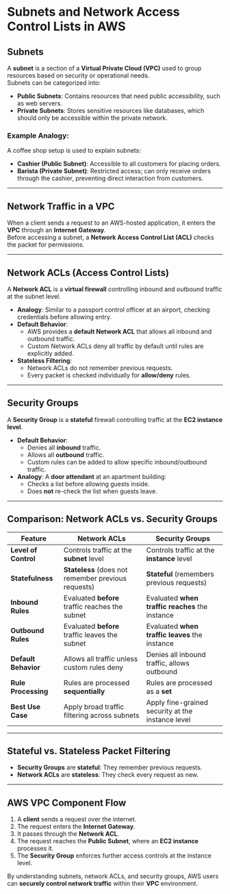 # Subnets and Network Access Control Lists in AWS

## Subnets
A **subnet** is a section of a **Virtual Private Cloud (VPC)** used to group resources based on security or operational needs.  
Subnets can be categorized into:

- **Public Subnets**: Contains resources that need public accessibility, such as web servers.
- **Private Subnets**: Stores sensitive resources like databases, which should only be accessible within the private network.

### Example Analogy:
A coffee shop setup is used to explain subnets:
- **Cashier (Public Subnet)**: Accessible to all customers for placing orders.
- **Barista (Private Subnet)**: Restricted access; can only receive orders through the cashier, preventing direct interaction from customers.

---

## Network Traffic in a VPC
When a client sends a request to an AWS-hosted application, it enters the **VPC** through an **Internet Gateway**.  
Before accessing a subnet, a **Network Access Control List (ACL)** checks the packet for permissions.

---

## Network ACLs (Access Control Lists)
A **Network ACL** is a **virtual firewall** controlling inbound and outbound traffic at the subnet level.

- **Analogy**: Similar to a passport control officer at an airport, checking credentials before allowing entry.
- **Default Behavior**:
  - AWS provides a **default Network ACL** that allows all inbound and outbound traffic.
  - Custom Network ACLs deny all traffic by default until rules are explicitly added.
- **Stateless Filtering**:
  - Network ACLs do not remember previous requests.
  - Every packet is checked individually for **allow/deny** rules.

---

## Security Groups
A **Security Group** is a **stateful** firewall controlling traffic at the **EC2 instance level**.

- **Default Behavior**:
  - Denies all **inbound** traffic.
  - Allows all **outbound** traffic.
  - Custom rules can be added to allow specific inbound/outbound traffic.
- **Analogy**: A **door attendant** at an apartment building:
  - Checks a list before allowing guests inside.
  - Does **not** re-check the list when guests leave.

---

## **Comparison: Network ACLs vs. Security Groups**

| Feature                | Network ACLs                          | Security Groups                     |
|------------------------|--------------------------------------|-------------------------------------|
| **Level of Control**   | Controls traffic at the **subnet** level | Controls traffic at the **instance** level |
| **Statefulness**       | **Stateless** (does not remember previous requests) | **Stateful** (remembers previous requests) |
| **Inbound Rules**      | Evaluated **before** traffic reaches the subnet | Evaluated **when traffic reaches** the instance |
| **Outbound Rules**     | Evaluated **before** traffic leaves the subnet | Evaluated **when traffic leaves** the instance |
| **Default Behavior**   | Allows all traffic unless custom rules deny | Denies all inbound traffic, allows outbound |
| **Rule Processing**    | Rules are processed **sequentially** | Rules are processed as a **set** |
| **Best Use Case**      | Apply broad traffic filtering across subnets | Apply fine-grained security at the instance level |

---

## Stateful vs. Stateless Packet Filtering
- **Security Groups** are **stateful**: They remember previous requests.
- **Network ACLs** are **stateless**: They check every request as new.

---

## AWS VPC Component Flow
1. A **client** sends a request over the internet.
2. The request enters the **Internet Gateway**.
3. It passes through the **Network ACL**.
4. The request reaches the **Public Subnet**, where an **EC2 instance** processes it.
5. The **Security Group** enforces further access controls at the instance level.

By understanding subnets, network ACLs, and security groups, AWS users can **securely control network traffic** within their **VPC** environment.